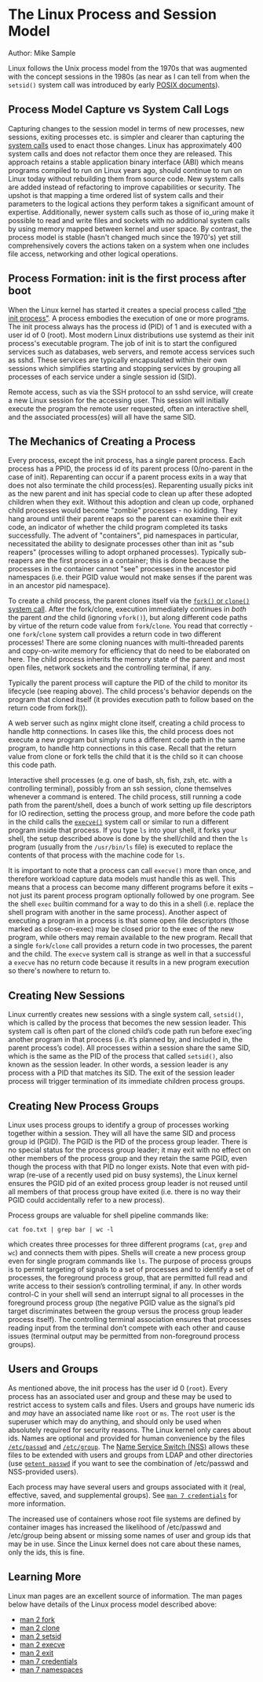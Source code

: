 # The Linux Process and Session Model

Author: Mike Sample

Linux follows the Unix process model from the 1970s that was augmented
with the concept sessions in the 1980s (as near as I can tell from
when the `setsid()` system call was introduced by early [POSIX
documents](https://en.wikipedia.org/wiki/POSIX)).

## Process Model Capture vs System Call Logs

Capturing changes to the session model in terms of new processes, new
sessions, exiting processes etc. is simpler and clearer than capturing
the [system calls](https://en.wikipedia.org/wiki/System_call) used to
enact those changes.  Linux has approximately 400 system calls and
does not refactor them once they are released. This approach retains a
stable application binary interface (ABI) which means programs
compiled to run on Linux years ago, should continue to run on Linux
today without rebuilding them from source code. New system calls are
added instead of refactoring to improve capabilities or security.  The
upshot is that mapping a time ordered list of system calls and their
parameters to the logical actions they perform takes a significant
amount of expertise.  Additionally, newer system calls such as those
of io_uring make it possible to read and write files and sockets with
no additional system calls by using memory mapped between kernel and
user space. By contrast, the process model is stable (hasn't changed
much since the 1970's) yet still comprehensively covers the actions
taken on a system when one includes file access, networking and other
logical operations.

## Process Formation: init is the first process after boot

When the Linux kernel has started it creates a special process called
[“the init process”](https://en.wikipedia.org/wiki/Init).  A process
embodies the execution of one or more programs.  The init process
always has the process id (PID) of 1 and is executed with a user id of
0 (root).  Most modern Linux distributions use systemd as their init
process's executable program.  The job of init is to start the
configured services such as databases, web servers, and remote access
services such as sshd.  These services are typically encapsulated
within their own sessions which simplifies starting and stopping
services by grouping all processes of each service under a single
session id (SID).

Remote access, such as via the SSH protocol to an sshd service, will
create a new Linux session for the accessing user.  This session will
initially execute the program the remote user requested, often an
interactive shell, and the associated process(es) will all have the
same SID.

## The Mechanics of Creating a Process

Every process, except the init process, has a single parent process.
Each process has a PPID, the process id of its parent process
(0/no-parent in the case of init).  Reparenting can occur if a parent
process exits in a way that does not also terminate the child
process(es). Reparenting usually picks init as the new parent and init
has special code to clean up after these adopted children when they
exit. Without this adoption and clean up code, orphaned child
processes would become "zombie" processes - no kidding. They hang
around until their parent reaps so the parent can examine their exit
code, an indicator of whether the child program completed its tasks
successfully. The advent of "containers", pid namespaces in
particular, necessitated the ability to designate processes other than
init as "sub reapers" (processes willing to adopt orphaned
processes). Typically sub-reapers are the first process in a
container; this is done because the processes in the container cannot
"see" processes in the ancestor pid namespaces (i.e. their PGID value
would not make senses if the parent was in an ancestor pid namespace).

To create a child process, the parent clones itself via the [`fork()`
or `clone()` system
call](https://en.wikipedia.org/wiki/Fork_(system_call)).  After the
fork/clone, execution immediately continues in *both* the parent *and*
the child (ignoring `vfork()`), but along different code paths by
virtue of the return code value from `fork`/`clone`. You read that
correctly - one `fork`/`clone` system call provides a return code in
two different processes! There are some cloning nuances with
multi-threaded parents and copy-on-write memory for efficiency that do
need to be elaborated on here.  The child process inherits the memory
state of the parent and most open files, network sockets and the
controlling terminal, if any.

Typically the parent process will capture the PID of the child to
monitor its lifecycle (see reaping above).  The child process's
behavior depends on the program that cloned itself (it provides
execution path to follow based on the return code from fork()).

A web server such as nginx might clone itself, creating a child
process to handle http connections.  In cases like this, the child
process does not execute a new program but simply runs a different
code path in the same program, to handle http connections in this
case. Recall that the return value from clone or fork tells the child
that it is the child so it can choose this code path.

Interactive shell processes (e.g. one of bash, sh, fish, zsh,
etc. with a controlling terminal), possibly from an ssh session, clone
themselves whenever a command is entered. The child process, still
running a code path from the parent/shell, does a bunch of work
setting up file descriptors for IO redirection, setting the process
group, and more before the code path in the child calls the
[`execve()`](https://man7.org/linux/man-pages/man2/execve.2.html)
system call or similar to run a different program inside that process.
If you type `ls` into your shell, it forks your shell, the setup
described above is done by the shell/child and then the `ls` program
(usually from the `/usr/bin/ls` file) is executed to replace the
contents of that process with the machine code for `ls`.

It is important to note that a process can call `execve()` more than
once, and therefore workload capture data models must handle this as
well.  This means that a process can become many different programs
before it exits – not just its parent process program optionally
followed by one program.  See the shell `exec` builtin command for a
way to do this in a shell (i.e. replace the shell program with another
in the same process).  Another aspect of executing a program in a
process is that some open file descriptors (those marked as
close-on-exec) may be closed prior to the exec of the new program,
while others may remain available to the new program.  Recall that a
single `fork`/`clone` call provides a return code in two processes,
the parent and the child.  The `execve` system call is strange as well
in that a successful a `execve` has no return code because it results
in a new program execution so there's nowhere to return to.

## Creating New Sessions

Linux currently creates new sessions with a single system call,
`setsid()`, which is called by the process that becomes the new
session leader.  This system call is often part of the cloned child’s
code path run before exec’ing another program in that process
(i.e. it’s planned by, and included in, the parent process’s code).
All processes within a session share the same SID, which is the same
as the PID of the process that called `setsid()`, also known as the
session leader. In other words, a session leader is any process with a
PID that matches its SID.  The exit of the session leader process will
trigger termination of its immediate children process groups.

## Creating New Process Groups

Linux uses process groups to identify a group of processes working
together within a session. They will all have the same SID and process
group id (PGID).  The PGID is the PID of the process group
leader. There is no special status for the process group leader; it
may exit with no effect on other members of the process group and they
retain the same PGID, even though the process with that PID no longer
exists.  Note that even with pid-wrap (re-use of a recently used pid
on busy systems), the Linux kernel ensures the PGID pid of an exited
process group leader is not reused until all members of that process
group have exited (i.e. there is no way their PGID could accidentally
refer to a new process).


Process groups are valuable for shell pipeline commands like:

```shell
cat foo.txt | grep bar | wc -l
```

which creates three processes for three different programs (`cat`,
`grep` and `wc`) and connects them with pipes.  Shells will create a
new process group even for single program commands like `ls`.  The
purpose of process groups is to permit targeting of signals to a set
of processes and to identify a set of processes, the foreground
process group, that are permitted full read and write access to their
session’s controlling terminal, if any. In other words control-C in
your shell will send an interrupt signal to all processes in the
foreground process group (the negative PGID value as the signal’s pid
target discriminates between the group versus the process group leader
process itself).  The controlling terminal association ensures that
processes reading input from the terminal don’t compete with each
other and cause issues (terminal output may be permitted from
non-foreground process groups).

## Users and Groups

As mentioned above, the init process has the user id 0 (`root`).
Every process has an associated user and group and these may be used
to restrict access to system calls and files. Users and groups have
numeric ids and *may* have an associated name like `root` or `ms`.
The `root` user is the superuser which may do anything, and should
only be used when absolutely required for security reasons.  The Linux
kernel only cares about ids. Names are optional and provided for human
convenience by the files
[`/etc/passwd`](https://man7.org/linux/man-pages/man5/passwd.5.html)
and
[`/etc/group`](https://man7.org/linux/man-pages/man5/group.5.html). The
[Name Service Switch
(NSS)](https://man7.org/linux/man-pages/man5/nsswitch.conf.5.html)
allows these files to be extended with users and groups from LDAP and
other directories (use [`getent
passwd`](https://man7.org/linux/man-pages/man1/getent.1.html) if you
want to see the combination of /etc/passwd and NSS-provided users).

Each process may have several users and groups associated with it
(real, effective, saved, and supplemental groups). See [`man 7
credentials`](https://man7.org/linux/man-pages/man7/credentials.7.html)
for more information.

The increased use of containers whose root file systems are defined by
container images has increased the likelihood of /etc/passwd and
/etc/group being absent or missing some names of user and group ids
that may be in use.  Since the Linux kernel does not care about these
names, only the ids, this is fine.

## Learning More

Linux man pages are an excellent source of information. The man pages
below have details of the Linux process model described above:

* [man 2 fork](https://man7.org/linux/man-pages/man2/fork.2.html)
* [man 2 clone](https://man7.org/linux/man-pages/man2/clone.2.html)
* [man 2 setsid](https://man7.org/linux/man-pages/man2/setsid.2.html)
* [man 2 execve](https://man7.org/linux/man-pages/man2/execve.2.html)
* [man 2 exit](https://man7.org/linux/man-pages/man2/_exit.2.html)
* [man 7 credentials](https://man7.org/linux/man-pages/man7/credentials.7.html)
* [man 7 namespaces](https://man7.org/linux/man-pages/man7/namespaces.7.html)

